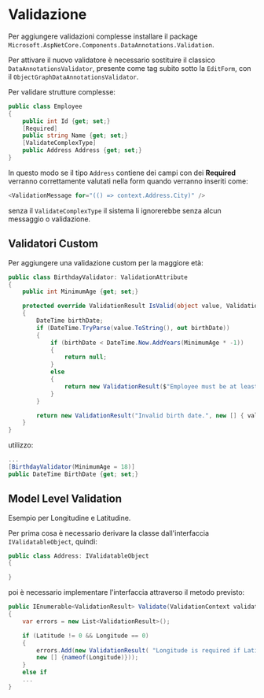 # Validazione

Per aggiungere validazioni complesse installare il package `Microsoft.AspNetCore.Components.DataAnnotations.Validation`.

Per attivare il nuovo validatore è necessario sostituire il classico `DataAnnotationsValidator`, presente come tag subito sotto la `EditForm`, con il `ObjectGraphDataAnnotationsValidator`.

Per validare strutture complesse:

```csharp
public class Employee
{
    public int Id {get; set;}
    [Required]
    public string Name {get; set;}
    [ValidateComplexType]
    public Address Address {get; set;}
}
```
In questo modo se il tipo `Address` contiene dei campi con dei __Required__ verranno correttamente valutati nella form quando verranno inseriti come:
```csharp
<ValidationMessage for="(() => context.Address.City)" />
```
senza il `ValidateComplexType` il sistema li ignorerebbe senza alcun messaggio o validazione.

## Validatori Custom
Per aggiungere una validazione custom per la maggiore età:
```csharp
public class BirthdayValidator: ValidationAttribute
{
    public int MinimumAge {get; set;}

    protected override ValidationResult IsValid(object value, ValidationContext validationContext)
    {
        DateTime birthDate;
        if (DateTime.TryParse(value.ToString(), out birthDate))
        {
            if (birthDate < DateTime.Now.AddYears(MinimumAge * -1))
            {
                return null;
            }
            else
            {
                return new ValidationResult($"Employee must be at least {MinimumAge}.", new[] { validationContext.MemberName });
            }
        }

        return new ValidationResult("Invalid birth date.", new [] { validationContext.MemberName });
    }
}
```
utilizzo:
```csharp
...
[BirthdayValidator(MinimumAge = 18)]
public DateTime BirthDate {get; set;}
```

## Model Level Validation
Esempio per Longitudine e Latitudine.

Per prima cosa è necessario derivare la classe dall'interfaccia `IValidatableObject`, quindi:

```csharp
public class Address: IValidatableObject
{

}
```
poi è necessario implementare l'interfaccia attraverso il metodo previsto:
```csharp
public IEnumerable<ValidationResult> Validate(ValidationContext validationContext)
{
    var errors = new List<ValidationResult>();

    if (Latitude != 0 && Longitude == 0) 
    {
        errors.Add(new ValidationResult( "Longitude is required if Latitude has a value.",
        new [] {nameof(Longitude)}));
    }
    else if 
    ...
}
```